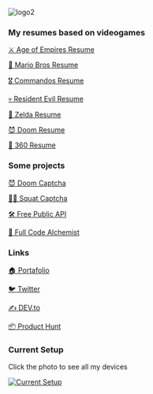 ![logo2](https://user-images.githubusercontent.com/448403/120072222-00bc5480-c093-11eb-8b2c-a6df25ac04d4.png)

### My resumes based on videogames

[⚔️ Age of Empires Resume](https://vivirenremoto.github.io/ageofcv/en.html)

[🍄 Mario Bros Resume](https://vivirenremoto.github.io/mariocv/en.html)

[🎖️ Commandos Resume](https://vivirenremoto.github.io/commandos/en.html)

[💀 Resident Evil Resume](https://vivirenremoto.github.io/residentevilcv/en.html)

[🏹 Zelda Resume](https://vivirenremoto.github.io/zeldacv/en.html)

[😈 Doom Resume](https://vivirenremoto.github.io/doomcv/en.html)

[🥽 360 Resume](https://vivirenremoto.github.io/360cv/)

### Some projects

[😈 Doom Captcha](https://www.producthunt.com/posts/doom-captcha)

[🏋️‍♀️ Squat Captcha](https://www.producthunt.com/posts/squat-captcha)

[🛠️ Free Public API](https://github.com/vivirenremoto/free-public-api)

[🧪 Full Code Alchemist](https://github.com/vivirenremoto/full_code_alchemist)

### Links

[🏠 Portafolio](https://vivirenremoto.github.io/)

[🐦 Twitter](https://twitter.com/vivirenremoto)

[✍️ DEV.to](https://dev.to/vivirenremoto/)

[📦 Product Hunt](https://www.producthunt.com/@miquelcamps)

### Current Setup

Click the photo to see all my devices

[![Current Setup](https://user-images.githubusercontent.com/448403/120071892-76272580-c091-11eb-9383-f62414d1f8eb.jpeg)](https://perfectsetup.pro/setups/setup-de-vivirenremoto-version-1-2/)




